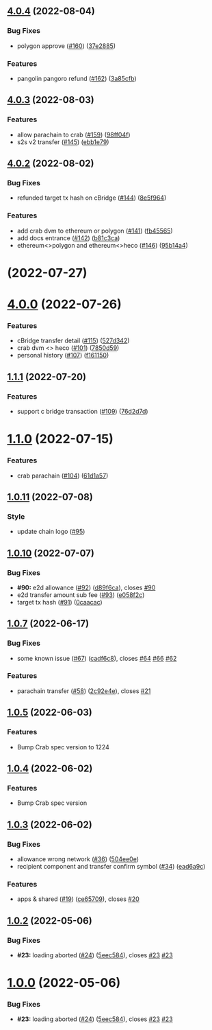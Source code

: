 ## [4.0.4](https://github.com/helix-bridge/helix/compare/v4.0.3-helix...v4.0.4) (2022-08-04)


### Bug Fixes

* polygon approve ([#160](https://github.com/helix-bridge/helix/issues/160)) ([37e2885](https://github.com/helix-bridge/helix/commit/37e288501ce71020cfede6ccd888b8dcc9e97c1e))


### Features

* pangolin  pangoro refund ([#162](https://github.com/helix-bridge/helix/issues/162)) ([3a85cfb](https://github.com/helix-bridge/helix/commit/3a85cfb9b869ef286d7960731aacaf1fb20f4258))



## [4.0.3](https://github.com/helix-bridge/helix/compare/v4.0.2-helix...v4.0.3) (2022-08-03)


### Features

* allow parachain to crab ([#159](https://github.com/helix-bridge/helix/issues/159)) ([98ff04f](https://github.com/helix-bridge/helix/commit/98ff04ff3dea9338a992dd56a3ec010bb4c1d710))
* s2s v2 transfer ([#145](https://github.com/helix-bridge/helix/issues/145)) ([ebb1e79](https://github.com/helix-bridge/helix/commit/ebb1e795859c01da62f51ff172371379ddc44851))



## [4.0.2](https://github.com/helix-bridge/helix/compare/v4.0.1-helix...v4.0.2) (2022-08-02)


### Bug Fixes

* refunded target tx hash on cBridge ([#144](https://github.com/helix-bridge/helix/issues/144)) ([8e5f964](https://github.com/helix-bridge/helix/commit/8e5f9649b5ea002056f96ad7058fccca74a8b750))


### Features

* add crab dvm to  ethereum or polygon ([#141](https://github.com/helix-bridge/helix/issues/141)) ([fb45565](https://github.com/helix-bridge/helix/commit/fb455656cd88ebf27e3f4d7dfb2a0b2626063cf2))
* add docs entrance ([#142](https://github.com/helix-bridge/helix/issues/142)) ([b81c3ca](https://github.com/helix-bridge/helix/commit/b81c3ca5cd1393ea52da8bc90a1135ba0a13caa1))
* ethereum<>polygon and ethereum<>heco ([#146](https://github.com/helix-bridge/helix/issues/146)) ([95b14a4](https://github.com/helix-bridge/helix/commit/95b14a4f95df992c0b2e10a8c045591a13e5ceab))



# [](https://github.com/helix-bridge/helix/compare/v4.0.0-helix...v) (2022-07-27)



# [4.0.0](https://github.com/helix-bridge/helix/compare/v3.2.1-apps...v4.0.0) (2022-07-26)


### Features

* cBridge transfer detail ([#115](https://github.com/helix-bridge/helix/issues/115)) ([527d342](https://github.com/helix-bridge/helix/commit/527d342f1d81e3c8aa418570be11028cd6585715))
* crab dvm <> heco ([#101](https://github.com/helix-bridge/helix/issues/101)) ([7850d59](https://github.com/helix-bridge/helix/commit/7850d591fe42df00c2d019aea4dc85dbde08b1ad))
* personal history ([#107](https://github.com/helix-bridge/helix/issues/107)) ([f161150](https://github.com/helix-bridge/helix/commit/f16115033121762058dc615efded780205fbeb3d))



## [1.1.1](https://github.com/helix-bridge/helix/compare/v3.2.0-apps...v1.1.1) (2022-07-20)


### Features

* support c bridge transaction ([#109](https://github.com/helix-bridge/helix/issues/109)) ([76d2d7d](https://github.com/helix-bridge/helix/commit/76d2d7deb1b26eedad71e69d108257002fd57e08))



# [1.1.0](https://github.com/helix-bridge/helix/compare/v1.0.13-helix...v1.1.0) (2022-07-15)

### Features

* crab parachain ([#104](https://github.com/helix-bridge/helix/issues/104)) ([61d1a57](https://github.com/helix-bridge/helix/commit/61d1a57b8cb13bd63a0a1db59eb9301ef3cd0812))

## [1.0.11](https://github.com/helix-bridge/helix/compare/v3.1.4-apps...v1.0.11) (2022-07-08)

### Style

* update chain logo ([#95](https://github.com/helix-bridge/helix/issues/95)) 

## [1.0.10](https://github.com/helix-bridge/helix/compare/v3.1.3-apps...v1.0.10) (2022-07-07)


### Bug Fixes

* **#90:** e2d allowance ([#92](https://github.com/helix-bridge/helix/issues/92)) ([d89f6ca](https://github.com/helix-bridge/helix/commit/d89f6ca986b472ed8d8439b89cfce7fe3bc5191e)), closes [#90](https://github.com/helix-bridge/helix/issues/90)
* e2d transfer amount sub fee ([#93](https://github.com/helix-bridge/helix/issues/93)) ([e058f2c](https://github.com/helix-bridge/helix/commit/e058f2c8935078e97ea90a7ed45242a9fee5d049))
* target tx hash ([#91](https://github.com/helix-bridge/helix/issues/91)) ([0caacac](https://github.com/helix-bridge/helix/commit/0caacaca191332f4f941b284bed55c5bdd4b0201))


## [1.0.7](https://github.com/helix-bridge/helix/compare/v1.0.6-helix...v1.0.7) (2022-06-17)


### Bug Fixes

* some known issue ([#67](https://github.com/helix-bridge/helix/issues/67)) ([cadf6c8](https://github.com/helix-bridge/helix/commit/cadf6c8bc3c5adffc05c1663dc75004bd46e8e16)), closes [#64](https://github.com/helix-bridge/helix/issues/64) [#66](https://github.com/helix-bridge/helix/issues/66) [#62](https://github.com/helix-bridge/helix/issues/62)


### Features

* parachain transfer ([#58](https://github.com/helix-bridge/helix/issues/58)) ([2c92e4e](https://github.com/helix-bridge/helix/commit/2c92e4e2a0d4c3ccaf44817d1f8476f9429b4b6a)), closes [#21](https://github.com/helix-bridge/helix/issues/21)




## [1.0.5](https://github.com/helix-bridge/helix/compare/v1.0.4-helix...v1.0.5) (2022-06-03)

### Features

* Bump Crab spec version to 1224


## [1.0.4](https://github.com/helix-bridge/helix/compare/v1.0.3-helix...v1.0.4) (2022-06-02)

### Features

* Bump Crab spec version

## [1.0.3](https://github.com/helix-bridge/helix/compare/v1.0.2-helix...v1.0.3) (2022-06-02)


### Bug Fixes

* allowance wrong network ([#36](https://github.com/helix-bridge/helix/issues/36)) ([504ee0e](https://github.com/helix-bridge/helix/commit/504ee0ef302fb38e57c8ba39f04d38db753edfd2))
* recipient component and transfer confirm symbol ([#34](https://github.com/helix-bridge/helix/issues/34)) ([ead6a9c](https://github.com/helix-bridge/helix/commit/ead6a9c33750946f2e9e1a9ae1cf0107136d6c92))


### Features

* apps & shared ([#19](https://github.com/helix-bridge/helix/issues/19)) ([ce65709](https://github.com/helix-bridge/helix/commit/ce65709b017559d3f991a24058fbca00a148b9d7)), closes [#20](https://github.com/helix-bridge/helix/issues/20)



## [1.0.2](https://github.com/helix-bridge/helix/compare/v1.0.1...v1.0.2) (2022-05-06)


### Bug Fixes

* **#23:** loading aborted ([#24](https://github.com/helix-bridge/helix/issues/24)) ([5eec584](https://github.com/helix-bridge/helix/commit/5eec58492a6bb0004e32e227eea845ab62be6002)), closes [#23](https://github.com/helix-bridge/helix/issues/23) [#23](https://github.com/helix-bridge/helix/issues/23)



# [1.0.0](https://github.com/helix-bridge/helix/compare/v1.0.1...v1.0.0) (2022-05-06)


### Bug Fixes

* **#23:** loading aborted ([#24](https://github.com/helix-bridge/helix/issues/24)) ([5eec584](https://github.com/helix-bridge/helix/commit/5eec58492a6bb0004e32e227eea845ab62be6002)), closes [#23](https://github.com/helix-bridge/helix/issues/23) [#23](https://github.com/helix-bridge/helix/issues/23)



